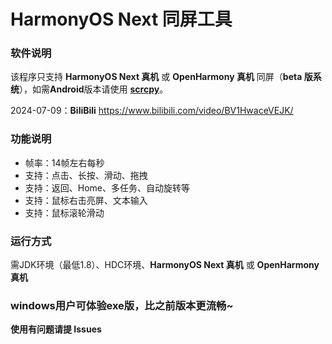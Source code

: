 # HarmonyOS Next 同屏工具 #

### 软件说明 ###
该程序只支持 **HarmonyOS Next 真机** 或 **OpenHarmony 真机** 同屏（**beta 版系统**），如需**Android**版本请使用 [**scrcpy**](https://github.com/Genymobile/scrcpy)。

2024-07-09：**BiliBili**
https://www.bilibili.com/video/BV1HwaceVEJK/

### 功能说明 ###
- 帧率：14帧左右每秒
- 支持：点击、长按、滑动、拖拽
- 支持：返回、Home、多任务、自动旋转等
- 支持：鼠标右击亮屏、文本输入
- 支持：鼠标滚轮滑动

### 运行方式 ###
需JDK环境（最低1.8）、HDC环境、**HarmonyOS Next 真机** 或 **OpenHarmony 真机**

### windows用户可体验exe版，比之前版本更流畅~ ###

**使用有问题请提 Issues**
